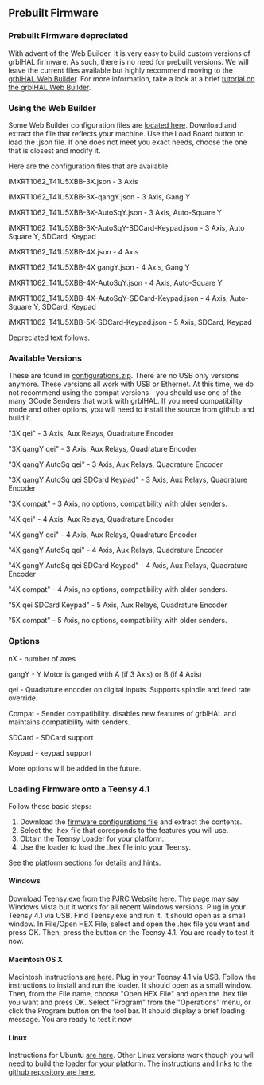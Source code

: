 ## Prebuilt Firmware

### Prebuilt Firmware depreciated
With advent of the Web Builder, it is very easy to build custom versions of grblHAL firmware.  As such, there is no need for prebuilt versions. We will leave the current files available but highly recommend moving to the [grblHAL Web Builder](http://svn.io-engineering.com:8080/). For more information, take a look at a brief [tutorial on the grblHAL Web Builder](https://www.grbl.org/single-post/using-the-grblhal-web-builder).


### Using the Web Builder
Some Web Builder configuration files are [located here](https://github.com/phil-barrett/grblHAL-teensy-4.x/blob/master/iMXRT1062_T41U5XBB-files.zip). Download and extract the file that reflects your machine. Use the Load Board button to load the .json file. If one does not meet you exact needs, choose the one that is closest and modify it.

Here are the configuration files that are available:

iMXRT1062_T41U5XBB-3X.json - 3 Axis

iMXRT1062_T41U5XBB-3X-qangY.json - 3 Axis, Gang Y

iMXRT1062_T41U5XBB-3X-AutoSqY.json - 3 Axis, Auto-Square Y

iMXRT1062_T41U5XBB-3X-AutoSqY-SDCard-Keypad.json - 3 Axis, Auto Square Y, SDCard, Keypad

iMXRT1062_T41U5XBB-4X.json - 4 Axis

iMXRT1062_T41U5XBB-4X gangY.json - 4 Axis, Gang Y

iMXRT1062_T41U5XBB-4X-AutoSqY.json - 4 Axis, Auto-Square Y

iMXRT1062_T41U5XBB-4X-AutoSqY-SDCard-Keypad.json - 4 Axis, Auto-Square Y, SDCard, Keypad

iMXRT1062_T41U5XBB-5X-SDCard-Keypad.json - 5 Axis, SDCard, Keypad


Depreciated text follows.
### Available Versions
These are found in [configurations.zip](https://github.com/phil-barrett/grblHAL-teensy-4.x/blob/master/configurations.zip).   There are no USB only versions anymore.  These versions all work with USB or Ethernet. At this time, we do not recommend using the compat versions - you should use one of the many GCode Senders that work with grblHAL. If you need compatibility mode and other options, you will need to install the source from github and build it.

"3X qei" - 3 Axis, Aux Relays, Quadrature Encoder

"3X qangY qei" - 3 Axis, Aux Relays, Quadrature Encoder

"3X qangY AutoSq qei" - 3 Axis, Aux Relays, Quadrature Encoder

"3X qangY AutoSq qei SDCard Keypad" - 3 Axis, Aux Relays, Quadrature Encoder

"3X compat" - 3 Axis, no options, compatibility with older senders.

"4X qei" - 4 Axis, Aux Relays, Quadrature Encoder

"4X gangY qei" - 4 Axis, Aux Relays, Quadrature Encoder

"4X gangY AutoSq qei" - 4 Axis, Aux Relays, Quadrature Encoder

"4X gangY AutoSq qei SDCard Keypad" - 4 Axis, Aux Relays, Quadrature Encoder

"4X compat" - 4 Axis, no options, compatibility with older senders.

"5X qei SDCard Keypad" - 5 Axis, Aux Relays, Quadrature Encoder

"5X compat" - 5 Axis, no options, compatibility with older senders.


### Options
nX - number of axes

gangY - Y Motor is ganged with A (if 3 Axis) or B (if 4 Axis)

qei - Quadrature encoder on digital inputs. Supports spindle and feed rate override.

Compat - Sender compatibility.  disables new features of grblHAL and maintains compatibility with senders.

SDCard - SDCard support

Keypad - keypad support

More options will be added in the future.

### Loading Firmware onto a Teensy 4.1
Follow these basic steps:
1. Download the [firmware configurations file](https://github.com/phil-barrett/grblHAL-teensy-4.x/blob/master/configurations.zip) and extract the contents.
2. Select the .hex file that coresponds to the features you will use.
3. Obtain the Teensy Loader for your platform.
4. Use the loader to load the .hex file into your Teensy.

See the platform sections for details and hints.

#### Windows 
Download Teensy.exe from the [PJRC Website here](https://www.pjrc.com/teensy/loader_win10.html). The page may say Windows Vista but it works for all recent Windows versions.
Plug in your Teensy 4.1 via USB. Find Teensy.exe and run it.  It should open as a small window. In File/Open HEX File, select and open the .hex file you want and press OK. Then, press the button on the Teensy 4.1. You are ready to test it now. 

#### Macintosh OS X
Macintosh instructions [are here](https://www.pjrc.com/teensy/loader_mac.html). Plug in your Teensy 4.1 via USB. Follow the instructions to install and run the loader. It should open as a small window. Then, from the File name, choose "Open HEX File" and open the .hex file you want and press OK. Select "Program" from the "Operations" menu, or click the Program button on the tool bar. It should display a brief loading message. You are ready to test it now

#### Linux
Instructions for Ubuntu [are here](https://www.pjrc.com/teensy/loader_linux.html). Other Linux versions work though you will need to build the loader for your platform.  The [instructions and links to the github repository are here.](https://www.pjrc.com/teensy/loader_cli.html)
